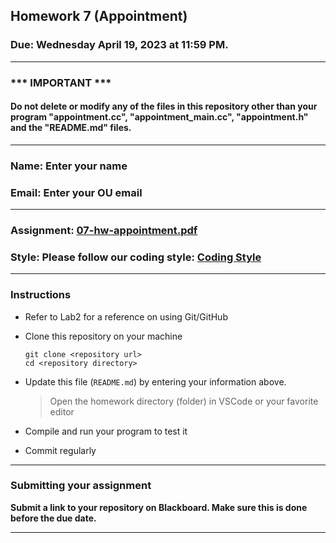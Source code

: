 ## Homework 7 (Appointment)


### Due: Wednesday April 19, 2023 at 11:59 PM.

---
### *** IMPORTANT ***
#### Do not delete or modify any of the files in this repository other than your program "appointment.cc", "appointment_main.cc", "appointment.h" and the "README.md" files.

---

### Name: Enter your name

### Email: Enter your OU email

---

### Assignment: [07-hw-appointment.pdf](07-hw-appointment.pdf)

### Style: Please follow our coding style: [Coding Style](https://github.com/nasseef/cs2400/blob/master/docs/coding-style.md)

---

### Instructions

- Refer to Lab2 for a reference on using Git/GitHub
- Clone this repository on your machine

    ```console
    git clone <repository url>
    cd <repository directory>
    ```

- Update this file (`README.md`) by entering your information above.

    > Open the homework directory (folder) in VSCode or your favorite editor

- Compile and run your program to test it

- Commit regularly

---

### Submitting your assignment

**Submit a link to your repository on Blackboard. Make sure this is done before the due date.**

---